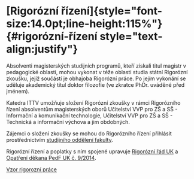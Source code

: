 # [Rigorózní řízení]{style="font-size:14.0pt;line-height:115%"} {#rigorózní-řízení style="text-align:justify"}

Absolventi magisterských studijních programů, kteří získali titul
magistr v pedagogické oblasti, mohou vykonat v téže oblasti studia
státní Rigorózní zkoušku, jejíž součástí je obhajoba Rigorózní práce. Po
jejím vykonání se uděluje akademický titul doktor filozofie (ve zkratce
PhDr. uváděné před jménem).

Katedra ITTV umožňuje složení Rigorózní zkoušky v rámci Rigorózního
řízení absolventům magisterských oborů Učitelství VVP pro ZŠ a SŠ -
Informační a komunikační technologie, Učitelství VVP pro ZŠ a SŠ -
Technická a informační výchova a jim obdobných.

Zájemci o složení zkoušky se mohou do Rigorózního řízení přihlásit
prostřednictvím [studijního oddělení
fakulty](http://www.pedf.cuni.cz/index.php?menu=382).

Rigorózní řízení a poplatky s ním spojené upravuje [Rigorózní řád
UK](http://www.cuni.cz/UK-4572.html) a [Opatření děkana PedF UK č.
9/2014](http://www.pedf.cuni.cz/files/file/uredni_deska/opatreni_dekana/opad_c._9_2014.pdf).

[Vzor rigorozní
práce](http://wwwmod.pedf.cuni.cz/udeska/files/opatreni_dekana/opad_122017_priloha_4_rigorozni_prace.docx)
